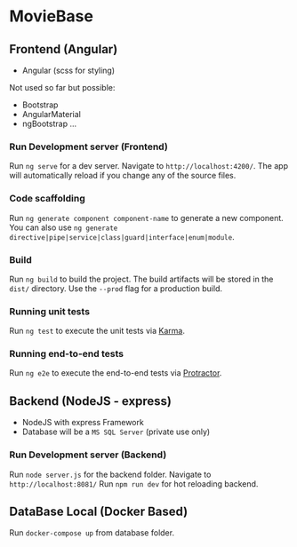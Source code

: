 # MovieBase


## Frontend (Angular)
* Angular (scss for styling)

Not used so far but possible:
* Bootstrap
* AngularMaterial
* ngBootstrap
...

### Run Development server (Frontend)

Run `ng serve` for a dev server. Navigate to `http://localhost:4200/`. The app will automatically reload if you change any of the source files.

### Code scaffolding

Run `ng generate component component-name` to generate a new component. You can also use `ng generate directive|pipe|service|class|guard|interface|enum|module`.

### Build

Run `ng build` to build the project. The build artifacts will be stored in the `dist/` directory. Use the `--prod` flag for a production build.

### Running unit tests

Run `ng test` to execute the unit tests via [Karma](https://karma-runner.github.io).

### Running end-to-end tests

Run `ng e2e` to execute the end-to-end tests via [Protractor](http://www.protractortest.org/).


## Backend (NodeJS - express)
* NodeJS with express Framework
* Database will be a `MS SQL Server` (private use only)

### Run Development server (Backend)
Run `node server.js` for the backend folder. Navigate to `http://localhost:8081/`
Run `npm run dev` for hot reloading backend.

## DataBase Local (Docker Based)
Run `docker-compose up` from database folder.
